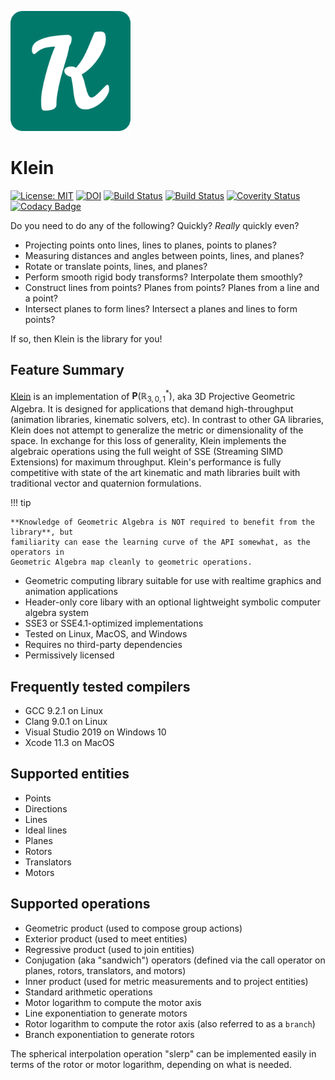 ![Klein](./img/android-chrome-192x192.png)

# Klein

[![License: MIT](https://img.shields.io/badge/License-MIT-blueviolet.svg)](https://opensource.org/licenses/MIT)
[![DOI](https://zenodo.org/badge/236777729.svg)](https://zenodo.org/badge/latestdoi/236777729)
[![Build Status](https://travis-ci.org/jeremyong/Klein.svg?branch=master)](https://travis-ci.org/jeremyong/Klein)
[![Build Status](https://ci.appveyor.com/api/projects/status/w3ug2ad08jyved8o?svg=true)](https://ci.appveyor.com/project/jeremyong/klein)
[![Coverity Status](https://img.shields.io/coverity/scan/20402.svg)](https://scan.coverity.com/projects/jeremyong-klein)
[![Codacy Badge](https://api.codacy.com/project/badge/Grade/5908bd446f3d4bb0bb1fd2e0808cb8a1)](https://www.codacy.com/manual/jeremyong/klein?utm_source=github.com&utm_medium=referral&utm_content=jeremyong/klein&utm_campaign=Badge_Grade)

Do you need to do any of the following? Quickly? _Really_ quickly even?

- Projecting points onto lines, lines to planes, points to planes?
- Measuring distances and angles between points, lines, and planes?
- Rotate or translate points, lines, and planes?
- Perform smooth rigid body transforms? Interpolate them smoothly?
- Construct lines from points? Planes from points? Planes from a line and a point?
- Intersect planes to form lines? Intersect a planes and lines to form points?

If so, then Klein is the library for you!

## Feature Summary

[Klein](https://github.com/jeremyong/Klein) is an implementation of $\mathbf{P}(\mathbb{R}^*_{3, 0, 1})$, aka 3D Projective Geometric Algebra.
It is designed for applications that demand high-throughput (animation libraries,
kinematic solvers, etc). In contrast to other GA libraries, Klein does not attempt to
generalize the metric or dimensionality of the space. In exchange for this loss of generality,
Klein implements the algebraic operations using the full weight of SSE (Streaming
SIMD Extensions) for maximum throughput. Klein's performance is fully competitive with state of the
art kinematic and math libraries built with traditional vector and quaternion formulations.

!!! tip

    **Knowledge of Geometric Algebra is NOT required to benefit from the library**, but
    familiarity can ease the learning curve of the API somewhat, as the operators in
    Geometric Algebra map cleanly to geometric operations.

- Geometric computing library suitable for use with realtime graphics and animation applications
- Header-only core libary with an optional lightweight symbolic computer algebra system
- SSE3 or SSE4.1-optimized implementations
- Tested on Linux, MacOS, and Windows
- Requires no third-party dependencies
- Permissively licensed

## Frequently tested compilers

- GCC 9.2.1 on Linux
- Clang 9.0.1 on Linux
- Visual Studio 2019 on Windows 10
- Xcode 11.3 on MacOS

## Supported entities

- Points
- Directions
- Lines
- Ideal lines
- Planes
- Rotors
- Translators
- Motors

## Supported operations

- Geometric product (used to compose group actions)
- Exterior product (used to meet entities)
- Regressive product (used to join entities)
- Conjugation (aka "sandwich") operators (defined via the call operator on planes, rotors, translators, and motors)
- Inner product (used for metric measurements and to project entities)
- Standard arithmetic operations
- Motor logarithm to compute the motor axis
- Line exponentiation to generate motors
- Rotor logarithm to compute the rotor axis (also referred to as a `branch`)
- Branch exponentiation to generate rotors

The spherical interpolation operation "slerp" can be implemented easily in terms of the rotor or
motor logarithm, depending on what is needed.
